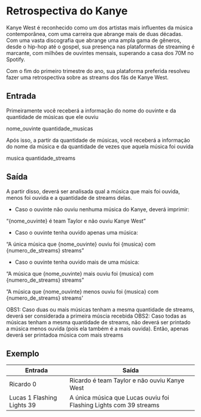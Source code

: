 # Retrospectiva do Kanye

Kanye West é reconhecido como um dos artistas mais influentes da música contemporânea, com uma carreira que abrange mais de duas décadas. Com uma vasta discografia que abrange uma ampla gama de gêneros, desde o hip-hop até o gospel, sua presença nas plataformas de streaming é marcante, com milhões de ouvintes mensais, superando a casa dos 70M no Spotify.

Com o fim do primeiro trimestre do ano, sua plataforma preferida resolveu fazer uma retrospectiva sobre as streams dos fãs de Kanye West.

## Entrada

Primeiramente você receberá a informação do nome do ouvinte e da quantidade de músicas que ele ouviu

nome_ouvinte
quantidade_musicas

Após isso, a partir da quantidade de músicas, você receberá a informação do nome da música e da quantidade de vezes que aquela música foi ouvida

musica
quantidade_streams

## Saída

A partir disso, deverá ser analisada qual a música que mais foi ouvida, menos foi ouvida e a quantidade de streams delas.

- Caso o ouvinte não ouviu nenhuma música do Kanye, deverá imprimir:

“{nome_ouvinte} é team Taylor e não ouviu Kanye West”

- Caso o ouvinte tenha ouvido apenas uma música:

“A única música que {nome_ouvinte} ouviu foi {musica} com {numero_de_streams} streams”

- Caso o ouvinte tenha ouvido mais de uma música:

“A música que {nome_ouvinte} mais ouviu foi {musica} com {numero_de_streams} streams”

”A música que {nome_ouvinte} menos ouviu foi {musica} com {numero_de_streams} streams'

OBS1: Caso duas ou mais músicas tenham a mesma quantidade de streams, deverá ser considerada a primeira múscia recebida
OBS2: Caso todas as músicas tenham a mesma quantidade de streams, não deverá ser printado a música menos ouvida (pois ela também é a mais ouvida). Então, apenas deverá ser printadoa música com mais streams

## Exemplo

| Entrada                    | Saída                                                             |
| -------------------------- | ----------------------------------------------------------------- |
| Ricardo 0                  | Ricardo é team Taylor e não ouviu Kanye West                      |
| Lucas 1 Flashing Lights 39 | A única música que Lucas ouviu foi Flashing Lights com 39 streams |
